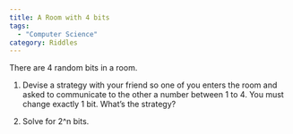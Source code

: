 ```yaml
---
title: A Room with 4 bits
tags:
  - "Computer Science"
category: Riddles  
---
```


There are 4 random bits in a room.

1. Devise a strategy with your friend so one of you enters the room and asked to communicate to the other a number between 1 to 4. You must change exactly 1 bit. What’s the strategy?

2. Solve for 2^n bits.